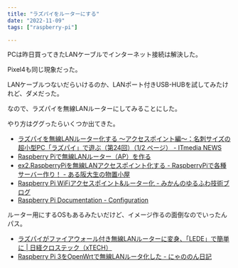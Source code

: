 ```yaml
---
title: "ラズパイをルーターにする"
date: "2022-11-09"
tags: ["raspberry-pi"]

---
```


PCは昨日買ってきたLANケーブルでインターネット接続は解決した。

Pixel4も同じ現象だった。

LANケーブルつないだらいけるのか、LANポート付きUSB-HUBを試してみたけれど、ダメだった。

なので、ラズパイを無線LANルーターにしてみることにした。

やり方はググったらいくつか出てきた。

- [ラズパイを無線LANルーター化する ～アクセスポイント編～：名刺サイズの超小型PC「ラズパイ」で遊ぶ（第24回）（1/2 ページ） - ITmedia NEWS](https://www.itmedia.co.jp/news/articles/2008/14/news042.html)
- [Raspberry Piで無線LANルーター（AP）を作る](https://it-syoya-engineer.com/raspberry-pi-router/)
- [ex2.RaspberryPiを無線LANアクセスポイント化する - RaspberryPiで各種サーバー作り！ - ある阪大生の物置小屋](https://kassyjp.ninja-web.net/ras/jessie/bridge.htm)
- [Raspberry Pi WiFiアクセスポイント&ルーター化 - みかんのゆるふわ技術ブログ](https://www.mikan-tech.net/entry/raspi-ap-sta-router)
- [Raspberry Pi Documentation - Configuration](https://www.raspberrypi.com/documentation/computers/configuration.html#setting-up-a-routed-wireless-access-point)

ルーター用にするOSもあるみたいだけど、イメージ作るの面倒なのでいったんパス。

- [ラズパイがファイアウォール付き無線LANルーターに変身、「LEDE」で簡単に | 日経クロステック（xTECH）](https://xtech.nikkei.com/it/atcl/column/17/041900152/091400022/)
- [Raspberry Pi 3をOpenWrtで無線LANルータ化した - にゃののん日記](https://nyanonon.hatenablog.com/entry/20190531/1559313000)

